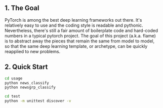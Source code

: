 ## 1. The Goal
PyTorch is among the best deep learning frameworks out there. It's relatively easy to use and the coding style is readable and pythonic. Nevertheless, there's still a fair amount of boilerplate code and hard-coded numbers in a typical pytorch project. The goal of this project (a.k.a. flame) is to abstract away the pieces that remain the same from model to model, so that the same deep learning template, or archetype, can be quickly reapplied to new problems. 

## 2. Quick Start
```sh
cd usage
python news_classify
python newsgrp_classify

cd test
python -m unittest discover -v
```